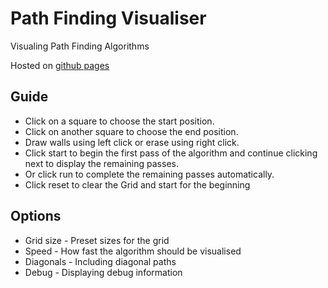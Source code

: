 # Path Finding Visualiser

Visualing Path Finding Algorithms

Hosted on [github pages](https://d3h4n.github.io/path-finding-visualiser/)

## Guide
- Click on a square to choose the start position.
- Click on another square to choose the end position.
- Draw walls using left click or erase using right click.
- Click start to begin the first pass of the algorithm and continue clicking next
  to display the remaining passes.
- Or click run to complete the remaining passes automatically.
- Click reset to clear the Grid and start for the beginning

## Options
- Grid size - Preset sizes for the grid
- Speed - How fast the algorithm should be visualised
- Diagonals - Including diagonal paths
- Debug - Displaying debug information 

